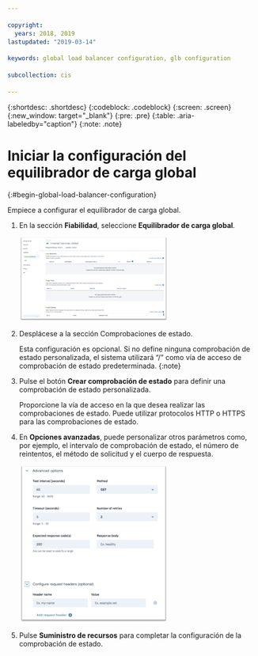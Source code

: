 ```yaml
---

copyright:
  years: 2018, 2019
lastupdated: "2019-03-14"

keywords: global load balancer configuration, glb configuration

subcollection: cis

---
```


{:shortdesc: .shortdesc}
{:codeblock: .codeblock}
{:screen: .screen}
{:new_window: target="_blank"}
{:pre: .pre}
{:table: .aria-labeledby="caption"}
{:note: .note}

# Iniciar la configuración del equilibrador de carga global
{:#begin-global-load-balancer-configuration}

Empiece a configurar el equilibrador de carga global.

1. En la sección **Fiabilidad**, seleccione **Equilibrador de carga global**. 
    
    <img src="images/reliability6.png" alt="dibujo" style="width: 300px;"/>

2. Desplácese a la sección Comprobaciones de estado. 

   Esta configuración es opcional. Si no define ninguna comprobación de estado personalizada, el sistema utilizará “/” como vía de acceso de comprobación de estado predeterminada. 
   {:note}

3. Pulse el botón **Crear comprobación de estado** para definir una comprobación de estado personalizada.   

   Proporcione la vía de acceso en la que desea realizar las comprobaciones de estado. Puede utilizar protocolos HTTP o HTTPS para las comprobaciones de estado. 
   
4. En **Opciones avanzadas**, puede personalizar otros parámetros como, por ejemplo, el intervalo de comprobación de estado, el número de reintentos, el método de solicitud y el cuerpo de respuesta. 
   
   <img src="images/reliability7.png" alt="dibujo" style="width: 300px;"/>
   
5. Pulse **Suministro de recursos** para completar la configuración de la comprobación de estado. 
